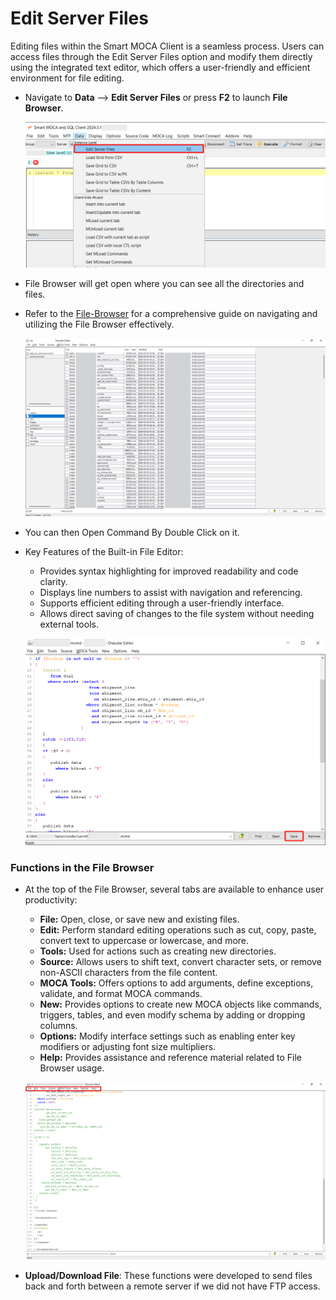 # Edit Server Files

Editing files within the Smart MOCA Client is a seamless process. Users can access files through the Edit Server Files option and modify them directly using the integrated text editor, which offers a user-friendly and efficient environment for file editing.


- Navigate to **Data** --> **Edit Server Files** or press **F2** to launch **File Browser**. 

  ![FileBrowser](./.attachments/filebrowser.png)

- File Browser will get open where you can see all the directories and files.

- Refer to the [File-Browser](./file-browser.md) for a comprehensive guide on navigating and utilizing the File Browser effectively.

    ![FileNavigation](./.attachments/File-browser_3.png)

- You can then Open Command By Double Click on it.

- Key Features of the Built-in File Editor:
    - Provides syntax highlighting for improved readability and code clarity.
    - Displays line numbers to assist with navigation and referencing.
    - Supports efficient editing through a user-friendly interface.
    - Allows direct saving of changes to the file system without needing external tools.

    ![FileEdit](./.attachments/editfile.png)

### Functions in the File Browser

- At the top of the File Browser, several tabs are available to enhance user productivity:

    - **File:** Open, close, or save new and existing files.
    - **Edit:** Perform standard editing operations such as cut, copy, paste, convert text to uppercase or lowercase, and more.
    - **Tools:** Used for actions such as creating new directories.
    - **Source:** Allows users to shift text, convert character sets, or remove non-ASCII characters from the file content.
    - **MOCA Tools:** Offers options to add arguments, define exceptions, validate, and format MOCA commands.
    - **New:** Provides options to create new MOCA objects like commands, triggers, tables, and even modify schema by adding or dropping columns.
    - **Options:** Modify interface settings such as enabling enter key modifiers or adjusting font size multipliers.
    - **Help:** Provides assistance and reference material related to File Browser usage.

    ![FileBrowser1](./.attachments/Edit-server-file_1.png)

- **Upload/Download File**: These functions were developed to send files back and forth between a remote server if we did not have FTP access.

